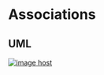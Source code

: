 # Associations


## UML

<a href="https://imgbox.com/pf4fjjpY" target="_blank"><img src="https://images2.imgbox.com/7d/8f/pf4fjjpY_o.png" alt="image host"/></a>

